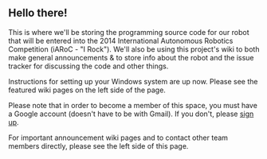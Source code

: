 ## Hello there! ##

This is where we'll be storing the programming source code for our robot that will be entered into the 2014 International Autonomous Robotics Competition (iARoC - "I Rock"). We'll also be using this project's wiki to both make general announcements & to store info about the robot and the issue tracker for discussing the code and other things.

Instructions for setting up your Windows system are up now. Please see the featured wiki pages on the left side of the page.

Please note that in order to become a member of this space, you must have a Google account (doesn't have to be with Gmail). If you don't, please [sign up](https://accounts.google.com/SignUpWithoutGmail).

For important announcement wiki pages and to contact other team members directly, please see the left side of this page.